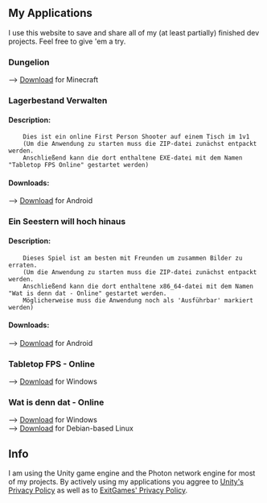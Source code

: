 ## My Applications

I use this website to save and share all of my (at least partially) finished dev projects.
Feel free to give 'em a try.

### Dungelion

--> [Download](https://github.com/Xenomojin/DevProjects/raw/master/Dungelion.zip) for Minecraft

### Lagerbestand Verwalten
#### Description:
```
    Dies ist ein online First Person Shooter auf einem Tisch im 1v1
    (Um die Anwendung zu starten muss die ZIP-datei zunächst entpackt werden.
    Anschließend kann die dort enthaltene EXE-datei mit dem Namen "Tabletop FPS Online" gestartet werden)
```
#### Downloads:
--> [Download](https://github.com/Xenomojin/DevProjects/raw/master/Lagerbestand%20Verwalten.apk) for Android

### Ein Seestern will hoch hinaus
#### Description:
```
    Dieses Spiel ist am besten mit Freunden um zusammen Bilder zu erraten.
    (Um die Anwendung zu starten muss die ZIP-datei zunächst entpackt werden.
    Anschließend kann die dort enthaltene x86_64-datei mit dem Namen "Wat is denn dat - Online" gestartet werden.
    Möglicherweise muss die Anwendung noch als 'Ausführbar' markiert werden)
```
#### Downloads:
--> [Download](https://github.com/Xenomojin/DevProjects/raw/master/EinSeesternWillHochHinaus.apk) for Android

### Tabletop FPS - Online

--> [Download](https://github.com/Xenomojin/DevProjects/raw/master/Tabletop%20FPS%20Online.zip) for Windows

### Wat is denn dat - Online

--> [Download](https://github.com/Xenomojin/DevProjects/raw/master/Wat-is-denn-dat-Online_Windows.zip) for Windows\
--> [Download](https://github.com/Xenomojin/DevProjects/raw/master/Wat-is-denn-dat-Online_Linux.zip) for Debian-based Linux


## Info

I am using the Unity game engine and the Photon network engine for most of my projects. By actively using my applications you aggree to [Unity's Privacy Policy](https://unity3d.com/de/legal/privacy-policy) as well as to [ExitGames' Privacy Policy](https://dashboard.photonengine.com/en-US/account/privacyandcookiepolicy).
